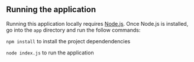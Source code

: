 ## Running the application

Running this application locally requires [Node.js](https://nodejs.org/en). Once Node.js is installed, go into the `app` directory and run the follow commands:

`npm install` to install the project dependendencies

`node index.js` to run the application
